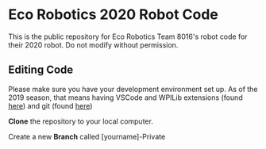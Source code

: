 # Eco Robotics 2020 Robot Code
This is the public repository for Eco Robotics Team 8016's robot code for their 2020 robot. Do not modify without permission.

## Editing Code
Please make sure you have your development environment set up. As of the 2019 season, that means having VSCode and WPILib extensions (found [here](https://wpilib.screenstepslive.com/s/currentCS/m/java/l/1027503-installing-c-and-java-development-tools-for-frc)) and git (found [here](https://git-scm.com/))

**Clone** the repository to your local computer.

Create a new **Branch** called [yourname]-Private